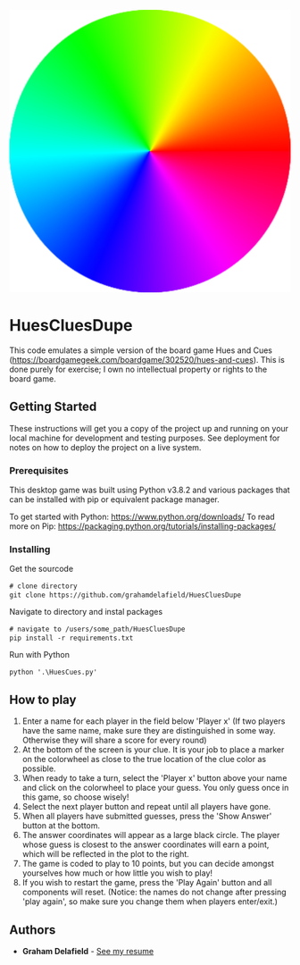 ![Banner](https://github.com/grahamdelafield/HuesCluesDupe/blob/master/colorwheel.png)


# HuesCluesDupe

This code emulates a simple version of the board game Hues and Cues (https://boardgamegeek.com/boardgame/302520/hues-and-cues). This is done purely for exercise; I own no intellectual property or rights to the board game.

## Getting Started

These instructions will get you a copy of the project up and running on your local machine for development and testing purposes. See deployment for notes on how to deploy the project on a live system.

### Prerequisites

This desktop game was built using Python v3.8.2 and various packages that can be installed with pip or equivalent package manager.

To get started with Python: https://www.python.org/downloads/
To read more on Pip: https://packaging.python.org/tutorials/installing-packages/

### Installing

Get the sourcode
```
# clone directory
git clone https://github.com/grahamdelafield/HuesCluesDupe
```

Navigate to directory and instal packages
```
# navigate to /users/some_path/HuesCluesDupe
pip install -r requirements.txt
```

Run with Python
```
python '.\HuesCues.py'
```

## How to play

1. Enter a name for each player in the field below 'Player x' (If two players have the same name, make sure they are distinguished in some way. Otherwise they will share a score for every round)
2. At the bottom of the screen is your clue. It is your job to place a marker on the colorwheel as close to the true location of the clue color as possible.
3. When ready to take a turn, select the 'Player x' button above your name and click on the colorwheel to place your guess. You only guess once in this game, so choose wisely!
4. Select the next player button and repeat until all players have gone.
5. When all players have submitted guesses, press the 'Show Answer' button at the bottom.
6. The answer coordinates will appear as a large black circle. The player whose guess is closest to the answer coordinates will earn a point, which will be reflected in the plot to the right.
7. The game is coded to play to 10 points, but you can decide amongst yourselves how much or how little you wish to play!
8. If you wish to restart the game, press the 'Play Again' button and all components will reset. (Notice: the names do not change after pressing 'play again', so make sure you change them when players enter/exit.)


## Authors

* **Graham Delafield** - [See my resume](https://www.grahamdelafield.com)
